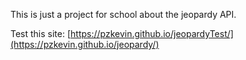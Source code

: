 This is just a project for school about the jeopardy API.

Test this site:
[https://pzkevin.github.io/jeopardyTest/](https://pzkevin.github.io/jeopardy/)
